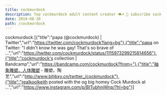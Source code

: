 ```yaml
---
title: cockmurdock
description: Top cockmurdock adult content creator 👁♐️ 👑 subscribe cockmurdock to my porn site below IG cockmurdock
date: 2019-08-26
path: /cockmurdock
---
```


cockmurdock
[{"title":"papa (@cockmurdock) | Twitter","url":"https://twitter.com/cockmurdock?lang=bg"},{"title":"papa on Twitter: \"I didn't know he was gay! That's so brave of ...","url":"https://twitter.com/cockmurdock/status/1115973299215814656"},{"title":"cockmurdock's collection | Bandcamp","url":"https://bandcamp.com/cockmurdock?from="},{"title":"抽象雕塑，人体雕塑 - 雕塑，陶艺","url":"http://www.bjhbxy.cn/twitter_/cockmurdock"},{"title":"realkoolkeith posted with the og big homey Cock Murdock at ...","url":"https://www.instagram.com/p/BITubhnjWnp/?hl=bg"}]

